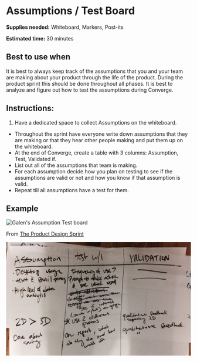 # Assumptions / Test Board
**Supplies needed:** Whiteboard, Markers, Post-its

**Estimated time:** 30 minutes

## Best to use when

It is best to always keep track of the assumptions
that you and your team are making about
your product through the life of the product.
During the product sprint this should be done throughout all phases.
It is best to analyze and figure out how to test the assumptions
during Converge.

## Instructions:

1. Have a dedicated space to collect Assumptions on the whiteboard.
* Throughout the sprint have everyone write down assumptions
that they are making or that they hear other people making
and put them up on the whiteboard.
* At the end of Converge, create a table with 3 columns:
Assumption, Test, Validated if.
* List out all of the assumptions that team is making.
* For each assumption decide how you plan on testing
to see if the assumptions are valid or not
and how you know if that assumption is valid.
* Repeat till all assumptions have a test for them.

## Example

![Galen's Assumption Test board](http://images.thoughtbot.com/the-product-design-sprint/assumptions.jpg)

From [The Product Design Sprint](http://robots.thoughtbot.com/the-product-design-sprint)

![Assumption Test Example](images/assumption-test.jpg)
